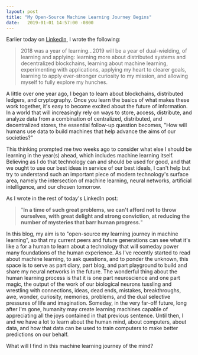 ```yaml
---
layout: post
title: "My Open-Source Machine Learning Journey Begins"
date:   2019-01-01 14:57:00 -0800
---
```

Earlier today on [LinkedIn](https://www.linkedin.com/feed/update/urn:li:activity:6485926687635832832), I wrote the following:

> 2018 was a year of learning...2019 will be a year of dual-wielding, of learning and applying: learning more about distributed systems and decentralized blockchains, learning about machine learning, experimenting with applications, applying my heart to clearer goals, learning to apply ever-stronger curiosity to my mission, and allowing myself to fully explore my hunches.

A little over one year ago, I began to learn about blockchains, distributed ledgers, and cryptography. Once you learn the basics of what makes these work together, it's easy to become excited about the future of information. In a world that will increasingly rely on ways to store, access, distribute, and analyze data from a combination of centralized, distributed, and decentralized stores, the essential follow-up question becomes, "How will humans use data to build machines that help advance the aims of our societies?"

This thinking prompted me two weeks ago to consider what else I should be learning in the year(s) ahead, which includes machine learning itself. Believing as I do that technology can and should be used for good, and that we ought to use our best ideas in service of our best ideals, I can't help but try to understand such an important piece of modern technology's surface area, namely the intersection of machine learning, neural networks, artificial intelligence, and our chosen tomorrow.

As I wrote in the rest of today's LinkedIn post:

>"**In a time of such great problems, we can't afford not to throw ourselves, with great delight and strong conviction, at reducing the number of mysteries that barr human progress.**"

In this blog, my aim is to "open-source my learning journey in machine learning", so that my current peers and future generations can see what it's like a for a human to learn about a technology that will someday power many foundations of the human experience. As I've recently started to read about machine learning, to ask questions, and to ponder the unknown, this space is to serve as part diary, part blog, and part playground to build and share my neural networks in the future. The wonderful thing about the human learning process is that it is one part neuroscience and one part magic, the output of the work of our biological neurons tussling and wrestling with connections, ideas, dead ends, mistakes, breakthroughs, awe, wonder, curiosity, memories, problems, and the dual selective pressures of life and imagination. Someday, in the very far-off future, long after I'm gone, humanity may create learning machines capable of appreciating all the joys contained in that previous sentence. Until then, I and we have a lot to learn about the human mind, about computers, about data, and how that data can be used to train computers to make better predictions on our behalf.

What will I find in this machine learning journey of the mind?
